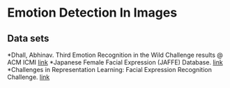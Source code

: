 # Emotion Detection In Images

## Data sets
*Dhall, Abhinav. Third Emotion Recognition in the Wild Challenge results @ ACM ICMI  [link](https://sites.google.com/site/dhallabhinav/home/emotiw2015)
*Japanese Female Facial Expression (JAFFE) Database.  [link](http://www.kasrl.org/jaffe.html)
*Challenges in Representation Learning: Facial Expression Recognition Challenge. [link](https://www.kaggle.com/c/challengesin-representation-learning-facialexpression-recognition-challenge)
